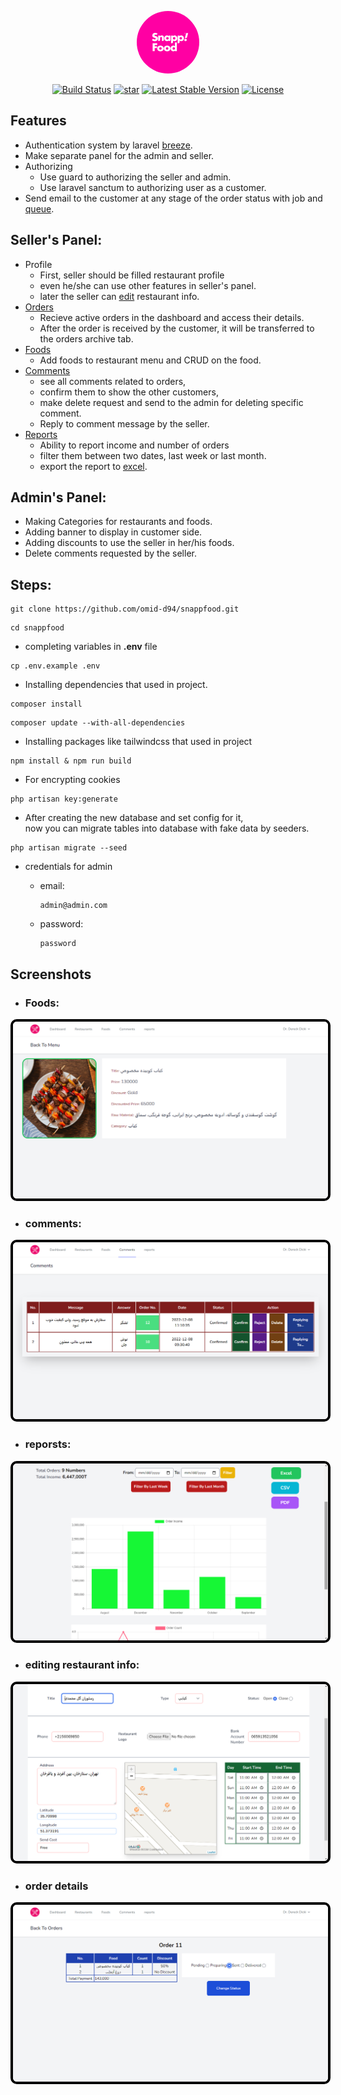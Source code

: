 <p align="center"><img style="border-radius: 50%; width: 100px; height: 100px;" src="public/img/logo-400x400.png" 
alt="SnappFood"></p>

<p align="center">
<a href="https://travis-ci.org/laravel/framework"><img src="https://travis-ci.org/laravel/framework.svg" alt="Build Status"></a>
<a href="https://github.com/omid-d94/snappfood/stargazers"><img src="https://cdn-icons-png.flaticon.com/512/1828/1828884.png" style="width: 24px;" alt="star"></a>
<a href="https://packagist.org/packages/laravel/framework"><img src="https://img.shields.io/packagist/v/laravel/framework" alt="Latest Stable Version"></a>
<a href="https://packagist.org/packages/laravel/framework"><img src="https://img.shields.io/packagist/l/laravel/framework" alt="License"></a>
</p>

## Features

- Authentication system by laravel [breeze](https://laravel.com/docs/9.x/starter-kits#laravel-breeze).
- Make separate panel for the admin and seller.
- Authorizing 
  - Use guard to authorizing the seller and admin.
  - Use laravel sanctum to authorizing user as a customer.    
- Send email to the customer at any stage of the order status with job and [queue](https://laravel.com/docs/9.x/queues).

## Seller's Panel:
- Profile
  - First, seller should be filled restaurant profile 
  - even he/she can use other features in seller's panel.
  - later the seller can [edit](#editing-restaurant-info) restaurant info.
- [Orders](#order-details)
  - Recieve active orders in the dashboard and access their details.
  - After the order is received by the customer, it will be transferred to the orders archive tab.
- [Foods](#foods)
  - Add foods to restaurant menu and CRUD on the food.
- [Comments](#comments)
  - see all comments related to orders,
  - confirm them to show the other customers,
  - make delete request and send to the admin for deleting specific comment. 
  - Reply to comment message by the seller.
- [Reports](#reporsts)
  - Ability to report income and number of orders <br>
  - filter them between two dates, last week or last month.<br>
  - export the report to [excel](https://packagist.org/packages/maatwebsite/excel). <br>


## Admin's Panel:

- Making Categories for restaurants and foods.
- Adding banner to display in customer side.
- Adding discounts to use the seller in her/his foods.
- Delete comments requested by the seller. 

## Steps:

<pre><code>git clone https://github.com/omid-d94/snappfood.git </code></pre>
<pre><code>cd snappfood</code></pre>
- completing variables in <b>.env</b> file
<pre><code>cp .env.example .env</code></pre>
- Installing dependencies that used in project.
<pre><code>composer install </code></pre>
<pre><code>composer update --with-all-dependencies </code></pre>
- Installing packages like tailwindcss that used in project
<pre><code>npm install & npm run build</code></pre>
- For encrypting cookies
<pre><code>php artisan key:generate</code></pre>
- After creating the new database and set config for it,<br>now you can migrate tables into database with fake data by seeders.
<pre><code>php artisan migrate --seed</code></pre>

- credentials for admin 
  - <p>email: <pre><code>admin@admin.com</code></pre></p>
  - <p>password: <pre><code>password</code></pre></p>

## Screenshots
- ### Foods: 

<img style="border:4px black solid; border-radius:10px; hover:border:4px green solid;" src="screenshots/foods.png">

- ### comments: 

<img style="border:4px black solid; border-radius:10px; hover:border:4px green solid;"  src="screenshots/comments.png">

- ### reporsts: 

<img style="border:4px black solid; border-radius:10px; hover:border:4px green solid;"  src="screenshots/reports.png">

- ### editing restaurant info: 

<img style="border:4px black solid; border-radius:10px; hover:border:4px green solid;"  src="screenshots/restaurant.png">

- ### order details

<img style="border:4px black solid; border-radius:10px; hover:border:4px green solid;"  src="screenshots/orders.png">
